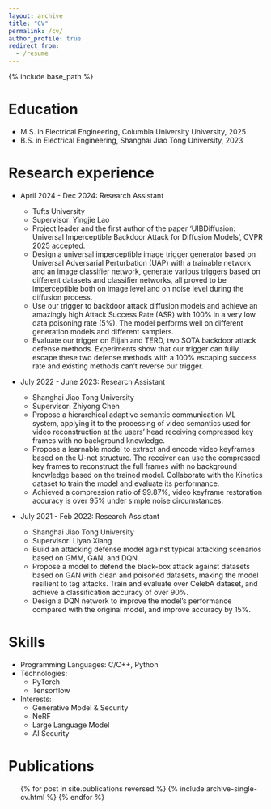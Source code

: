 ```yaml
---
layout: archive
title: "CV"
permalink: /cv/
author_profile: true
redirect_from:
  - /resume
---
```


{% include base_path %}

Education
======
* M.S. in Electrical Engineering, Columbia University University, 2025
* B.S. in Electrical Engineering, Shanghai Jiao Tong University, 2023

Research experience
======
* April 2024 - Dec 2024: Research Assistant
  * Tufts University
  * Supervisor: Yingjie Lao
  * Project leader and the first author of the paper ‘UIBDiffusion: Universal Imperceptible Backdoor Attack for Diffusion Models’, CVPR 2025 accepted.
  * Design a universal imperceptible image trigger generator based on Universal Adversarial Perturbation (UAP) with a trainable network and an image classifier network, generate various triggers based on different datasets and classifier networks, all proved to be imperceptible both on image level and on noise level during the diffusion process.
  * Use our trigger to backdoor attack diffusion models and achieve an amazingly high Attack Success Rate (ASR) with 100% in a very low data poisoning rate (5%). The model performs well on different generation models and different samplers.
  * Evaluate our trigger on Elijah and TERD, two SOTA backdoor attack defense methods. Experiments show that our trigger can fully escape these two defense methods with a 100% escaping success rate and existing methods can’t reverse our trigger.

* July 2022 - June 2023: Research Assistant
  * Shanghai Jiao Tong University
  * Supervisor: Zhiyong Chen
  * Propose a hierarchical adaptive semantic communication ML system, applying it to the processing of video semantics used for video reconstruction at the users’ head receiving compressed key frames with no background knowledge.
  * Propose a learnable model to extract and encode video keyframes based on the U-net structure. The receiver can use the compressed key frames to reconstruct the full frames with no background knowledge based on the trained model. Collaborate with the Kinetics dataset to train the model and evaluate its performance.
  * Achieved a compression ratio of 99.87%, video keyframe restoration accuracy is over 95% under simple noise circumstances.

* July 2021 - Feb 2022: Research Assistant
  * Shanghai Jiao Tong University
  * Supervisor: Liyao Xiang
  * Build an attacking defense model against typical attacking scenarios based on GMM, GAN, and DQN.
  * Propose a model to defend the black-box attack against datasets based on GAN with clean and poisoned datasets, making the model resilient to tag attacks. Train and evaluate over CelebA dataset, and achieve a classification accuracy of over 90%.
  * Design a DQN network to improve the model’s performance compared with the original model, and improve accuracy by 15%.

  
Skills
======
* Programming Languages: C/C++, Python
* Technologies:
  * PyTorch
  * Tensorflow
* Interests:
  * Generative Model & Security
  * NeRF
  * Large Language Model
  * AI Security

Publications
======
  <ul>{% for post in site.publications reversed %}
    {% include archive-single-cv.html %}
  {% endfor %}</ul>
  
